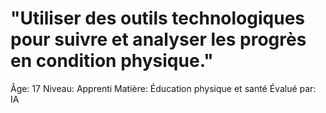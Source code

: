 # "Utiliser des outils technologiques pour suivre et analyser les progrès en condition physique."

Âge: 17
Niveau: Apprenti
Matière: Éducation physique et santé
Évalué par: IA